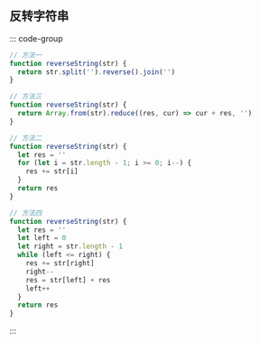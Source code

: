 ## 反转字符串
::: code-group
```js [split + reverse + join]
// 方法一
function reverseString(str) {
  return str.split('').reverse().join('')
}
```

```js [Array.from + reduce]
// 方法三
function reverseString(str) {
  return Array.from(str).reduce((res, cur) => cur + res, '')
}
```

```js [for 循环]
// 方法二
function reverseString(str) {
  let res = ''
  for (let i = str.length - 1; i >= 0; i--) {
    res += str[i]
  }
  return res
}
```

```js [双指针]
// 方法四
function reverseString(str) {
  let res = ''
  let left = 0
  let right = str.length - 1
  while (left <= right) {
    res += str[right]
    right--
    res = str[left] + res
    left++
  }
  return res
}
```
:::